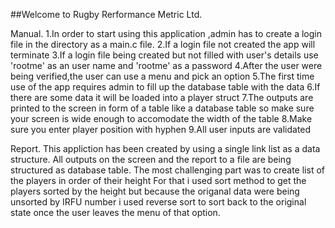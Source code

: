 ##Welcome to Rugby Rerformance Metric Ltd.

Manual.
1.In order to start using this application ,admin has to create a login file in the directory as a main.c file.
2.If a login file not created the app will terminate
3.If a login file being created but not filled with user's details use 'rootme' as an user name and 'rootme' as a password
4.After the user were being verified,the user can use a menu and pick an option 
5.The first time use of the app requires admin to fill up the database table with the data
6.If there are some data it will be loaded into a player struct
7.The outputs are printed to the screen in form of a table like a database table so make sure your screen is wide enough to accomodate the width of the table
8.Make sure you enter player position with hyphen
9.All user inputs are validated

Report.
This appliction has been created by using a single link list as a data structure.
All outputs on the screen and the report to a file are being structured as database table.
The most challenging part was to create list of the players in order of their height
For that i used sort method to get the players sorted by the height but because the origanal data
were being unsorted by IRFU number i used reverse sort to sort back to the original state once the user 
leaves the menu of that option. 